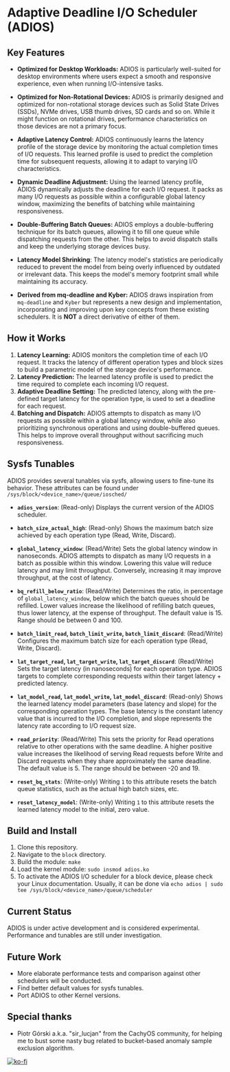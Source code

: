 # Adaptive Deadline I/O Scheduler (ADIOS)

## Key Features

*   **Optimized for Desktop Workloads:** ADIOS is particularly well-suited for desktop environments where users expect a smooth and responsive experience, even when running I/O-intensive tasks.

*   **Optimized for Non-Rotational Devices:** ADIOS is primarily designed and optimized for non-rotational storage devices such as Solid State Drives (SSDs), NVMe drives, USB thumb drives, SD cards and so on. While it might function on rotational drives, performance characteristics on those devices are not a primary focus.

*   **Adaptive Latency Control:** ADIOS continuously learns the latency profile of the storage device by monitoring the actual completion times of I/O requests. This learned profile is used to predict the completion time for subsequent requests, allowing it to adapt to varying I/O characteristics.

*   **Dynamic Deadline Adjustment:** Using the learned latency profile, ADIOS dynamically adjusts the deadline for each I/O request. It packs as many I/O requests as possible within a configurable global latency window, maximizing the benefits of batching while maintaining responsiveness.

*   **Double-Buffering Batch Queues:** ADIOS employs a double-buffering technique for its batch queues, allowing it to fill one queue while dispatching requests from the other. This helps to avoid dispatch stalls and keep the underlying storage devices busy.
    
*   **Latency Model Shrinking**: The latency model's statistics are periodically reduced to prevent the model from being overly influenced by outdated or irrelevant data. This keeps the model's memory footprint small while maintaining its accuracy.

*   **Derived from mq-deadline and Kyber:** ADIOS draws inspiration from `mq-deadline` and `Kyber` but represents a new design and implementation, incorporating and improving upon key concepts from these existing schedulers. It is **NOT** a direct derivative of either of them.

## How it Works

1.  **Latency Learning:** ADIOS monitors the completion time of each I/O request. It tracks the latency of different operation types and block sizes to build a parametric model of the storage device's performance.
2.  **Latency Prediction:** The learned latency profile is used to predict the time required to complete each incoming I/O request.
3.  **Adaptive Deadline Setting:** The predicted latency, along with the pre-defined target latency for the operation type, is used to set a deadline for each request.
4.  **Batching and Dispatch:** ADIOS attempts to dispatch as many I/O requests as possible within a global latency window, while also prioritizing synchronous operations and using double-buffered queues. This helps to improve overall throughput without sacrificing much responsiveness.

## Sysfs Tunables

ADIOS provides several tunables via sysfs, allowing users to fine-tune its behavior. These attributes can be found under `/sys/block/<device_name>/queue/iosched/`

*   **`adios_version`**: (Read-only) Displays the current version of the ADIOS scheduler.

*   **`batch_size_actual_high`**: (Read-only) Shows the maximum batch size achieved by each operation type (Read, Write, Discard).

*   **`global_latency_window`**: (Read/Write) Sets the global latency window in nanoseconds. ADIOS attempts to dispatch as many I/O requests in a batch as possible within this window. Lowering this value will reduce latency and may limit throughput. Conversely, increasing it may improve throughput, at the cost of latency.

*   **`bq_refill_below_ratio`**: (Read/Write) Determines the ratio, in percentage of `global_latency_window`, below which the batch queues should be refilled. Lower values increase the likelihood of refilling batch queues, thus lower latency, at the expense of throughput. The default value is 15. Range should be between 0 and 100.
     
*   **`batch_limit_read`, `batch_limit_write`, `batch_limit_discard`**: (Read/Write) Configures the maximum batch size for each operation type (Read, Write, Discard). 

*   **`lat_target_read`, `lat_target_write`, `lat_target_discard`**: (Read/Write)  Sets the target latency (in nanoseconds) for each operation type.  ADIOS targets to complete corresponding requests within their target latency + predicted latency.

*   **`lat_model_read`, `lat_model_write`, `lat_model_discard`**: (Read-only) Shows the learned latency model parameters (base latency and slope) for the corresponding operation types. The base latency is the constant latency value that is incurred to the I/O completion, and slope represents the latency rate according to I/O request size.

*   **`read_priority`**: (Read/Write) This sets the priority for Read operations relative to other operations with the same deadline.  A higher positive value increases the likelihood of serving Read requests before Write and Discard requests when they share approximately the same deadline. The default value is 5. The range should be between -20 and 19.

*   **`reset_bq_stats`**: (Write-only) Writing `1` to this attribute resets the batch queue statistics, such as the actual high batch sizes, etc.

*   **`reset_latency_model`**: (Write-only) Writing `1` to this attribute resets the learned latency model to the initial, zero value.

## Build and Install

1.  Clone this repository.
2.  Navigate to the `block` directory.
3.  Build the module: `make`
4.  Load the kernel module: `sudo insmod adios.ko`
5.  To activate the ADIOS I/O scheduler for a block device, please check your Linux documentation. Usually, it can be done via `echo adios | sudo tee /sys/block/<device_name>/queue/scheduler`

## Current Status

ADIOS is under active development and is considered experimental. Performance and tunables are still under investigation.

## Future Work
* More elaborate performance tests and comparison against other schedulers will be conducted.
* Find better default values for sysfs tunables.
* Port ADIOS to other Kernel versions.

## Special thanks
* Piotr Górski a.k.a. "sir_lucjan" from the CachyOS community, for helping me to bust some nasty bug related to bucket-based anomaly sample exclusion algorithm.

[![ko-fi](https://ko-fi.com/img/githubbutton_sm.svg)](https://ko-fi.com/Y8Y5NHO2I)

